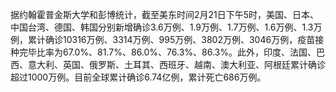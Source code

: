 据约翰霍普金斯大学和彭博统计，截至美东时间2月21日下午5时，美国、日本、中国台湾、德国、韩国分别新增确诊3.6万例、1.9万例、1.7万例、1.6万例、1.3万例，累计确诊10316万例、3314万例、995万例、3802万例、3046万例，疫苗接种完毕比率为67.0%、81.7%、86.0%、76.3%、86.3%。此外，印度、法国、巴西、意大利、英国、俄罗斯、土耳其、西班牙、越南、澳大利亚、阿根廷累计确诊超过1000万例。目前全球累计确诊6.74亿例，累计死亡686万例。